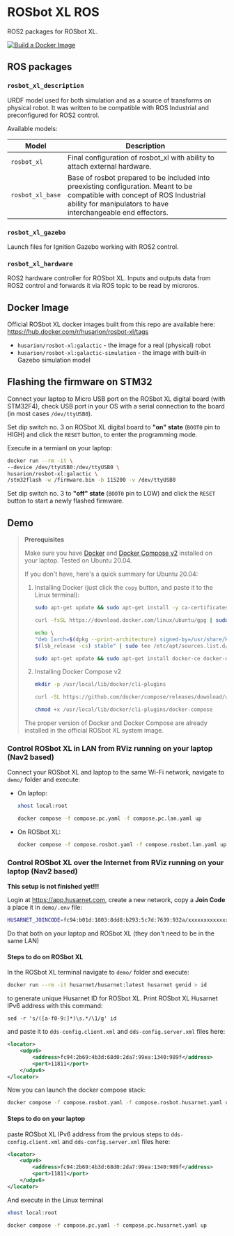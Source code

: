 # ROSbot XL ROS

ROS2 packages for ROSbot XL.

[![Build a Docker Image](https://github.com/husarion/rosbot_xl_ros/actions/workflows/build_push.yaml/badge.svg)](https://github.com/husarion/rosbot_xl_ros/actions/workflows/build_push.yaml)

## ROS packages

### `rosbot_xl_description`

URDF model used for both simulation and as a source of transforms on physical robot. It was written to be compatible with ROS Industrial and preconfigured for ROS2 control.

Available models:

| Model            | Description                                                                                                                                                                                  |
| ---------------- | -------------------------------------------------------------------------------------------------------------------------------------------------------------------------------------------- |
| `rosbot_xl`      | Final configuration of rosbot_xl with ability to attach external hardware.                                                                                                                   |
| `rosbot_xl_base` | Base of rosbot prepared to be included into preexisting configuration. Meant to be compatible with concept of ROS Industrial ability for manipulators to have interchangeable end effectors. |


### `rosbot_xl_gazebo`

Launch files for Ignition Gazebo working with ROS2 control.

### `rosbot_xl_hardware`

ROS2 hardware controller for ROSbot XL. Inputs and outputs data from ROS2 control and forwards it via ROS topic to be read by microros.


## Docker Image

Official ROSbot XL docker images built from this repo are available here: https://hub.docker.com/r/husarion/rosbot-xl/tags

- `husarion/rosbot-xl:galactic` - the image for a real (physical) robot
- `husarion/rosbot-xl:galactic-simulation` - the image with built-in Gazebo simulation model

## Flashing the firmware on STM32

Connect your laptop to Micro USB port on the ROSbot XL digital board (with STM32F4), check USB port in your OS with a serial connection to the board (in most cases `/dev/ttyUSB0`).

Set dip switch no. 3 on ROSbot XL digital board to **"on" state** (`BOOT0` pin to HIGH) and click the `RESET` button, to enter the programming mode.

Execute in a termianl on your laptop:

```bash
docker run --rm -it \
--device /dev/ttyUSB0:/dev/ttyUSB0 \
husarion/rosbot-xl:galactic \
/stm32flash -w /firmware.bin -b 115200 -v /dev/ttyUSB0
```

Set dip switch no. 3 to **"off" state**  (`BOOT0` pin to LOW) and click the `RESET` button to start a newly flashed firmware.

## Demo

> **Prerequisites**
>
> Make sure you have [Docker](https://docs.docker.com/engine/install/ubuntu/#install-using-the-repository) and [Docker Compose v2](https://docs.docker.com/compose/cli-command/#install-on-linux) installed on your laptop. Tested on Ubuntu 20.04.
>
> If you don't have, here's a quick summary for Ubuntu 20.04:
> 
> 1. Installing Docker (just click the `copy` button, and paste it to the Linux terminal):
>     ```bash
>     sudo apt-get update && sudo apt-get install -y ca-certificates curl gnupg lsb-release
>     ```
>     ```bash
>     curl -fsSL https://download.docker.com/linux/ubuntu/gpg | sudo gpg --dearmor -o /usr/share/keyrings/docker-archive-keyring.gpg
>     ```
>     ```bash
>     echo \
>     "deb [arch=$(dpkg --print-architecture) signed-by=/usr/share/keyrings/docker-archive-keyring.gpg] https://download.docker.com/linux/ubuntu \
>     $(lsb_release -cs) stable" | sudo tee /etc/apt/sources.list.d/docker.list > /dev/null
>     ```
>     ```bash
>     sudo apt-get update && sudo apt-get install docker-ce docker-ce-cli containerd.io
>     ```
>
> 2. Installing Docker Compose v2
>     ```bash
>     mkdir -p /usr/local/lib/docker/cli-plugins
>     ```
>     ```bash
>     curl -SL https://github.com/docker/compose/releases/download/v2.2.3/docker-compose-linux-x86_64 -o /usr/local/lib/docker/cli-plugins/docker-compose
>     ```
>     ```bash
>     chmod +x /usr/local/lib/docker/cli-plugins/docker-compose
>     ```
>
> The proper version of Docker and Docker Compose are already installed in the official ROSbot XL system image.

### Control ROSbot XL in LAN from RViz running on your laptop (Nav2 based)

Connect your ROSbot XL and laptop to the same Wi-Fi network, navigate to `demo/` folder and execute:

- On laptop:

    ```bash
    xhost local:root
    ```

    ```bash
    docker compose -f compose.pc.yaml -f compose.pc.lan.yaml up
    ```

- On ROSbot XL:

    ```bash
    docker compose -f compose.rosbot.yaml -f compose.rosbot.lan.yaml up
    ```

### Control ROSbot XL over the Internet from RViz running on your laptop (Nav2 based)

**This setup is not finished yet!!!**

Login at https://app.husarnet.com, create a new network, copy a **Join Code** a place it in `demo/.env` file:

```bash
HUSARNET_JOINCODE=fc94:b01d:1803:8dd8:b293:5c7d:7639:932a/xxxxxxxxxxxxxxxxxxxxxx
```

Do that both on your laptop and ROSbot XL (they don't need to be in the same LAN)

#### Steps to do on ROSbot XL

In the ROSbot XL terminal navigate to `demo/` folder and execute:

```bash
docker run --rm -it husarnet/husarnet:latest husarnet genid > id
```

to generate unique Husarnet ID for ROSbot XL. Print ROSbot XL Husarnet IPv6 address with this command:

```
sed -r 's/([a-f0-9:]*)\s.*/\1/g' id
```

and paste it to `dds-config.client.xml` and `dds-config.server.xml` files here:

```xml
<locator>
    <udpv6>
        <address>fc94:2b69:4b3d:68d0:2da7:99ea:1340:989f</address>
        <port>11811</port>
    </udpv6>
</locator>
```

Now you can launch the docker compose stack:

```bash
docker compose -f compose.rosbot.yaml -f compose.rosbot.husarnet.yaml up
```

#### Steps to do on your laptop

paste ROSbot XL IPv6 address from the prvious steps to `dds-config.client.xml` and `dds-config.server.xml` files here:

```xml
<locator>
    <udpv6>
        <address>fc94:2b69:4b3d:68d0:2da7:99ea:1340:989f</address>
        <port>11811</port>
    </udpv6>
</locator>
```

And execute in the Linux terminal

```bash
xhost local:root
```

```bash
docker compose -f compose.pc.yaml -f compose.pc.husarnet.yaml up
```
